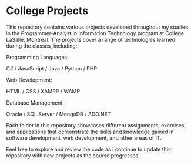 # College Projects
This repository contains various projects developed throughout my studies in the Programmer-Analyst in Information Technology program at College LaSalle, Montreal. The projects cover a range of technologies learned during the classes, including:


Programming Languages:

C# / JavaScript / Java / Python / PHP

Web Development:

HTML / CSS / XAMPP / WAMP

Database Management:

Oracle / SQL Server / MongoDB / ADO.NET

Each folder in this repository showcases different assignments, exercises, and applications that demonstrate the skills and knowledge gained in software development, web development, and other areas of IT.

Feel free to explore and review the code as I continue to update this repository with new projects as the course progresses.
